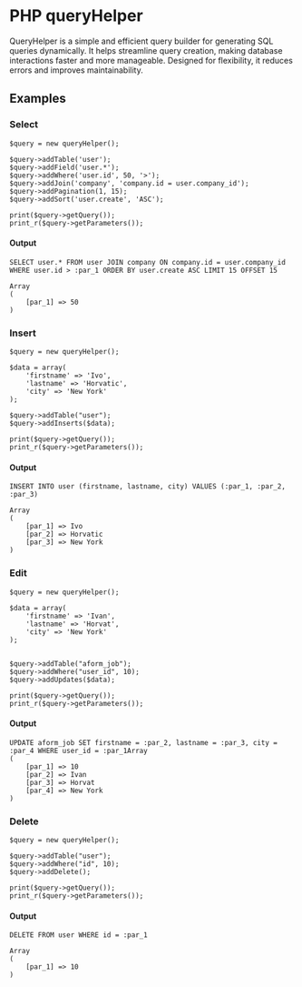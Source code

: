 # PHP queryHelper
QueryHelper is a simple and efficient query builder for generating SQL queries dynamically. It helps streamline query creation, making database interactions faster and more manageable. Designed for flexibility, it reduces errors and improves maintainability.

## Examples

### Select
```
$query = new queryHelper();

$query->addTable('user');
$query->addField('user.*');
$query->addWhere('user.id', 50, '>');
$query->addJoin('company', 'company.id = user.company_id');
$query->addPagination(1, 15);
$query->addSort('user.create', 'ASC');

print($query->getQuery());
print_r($query->getParameters());
```

#### Output
```
SELECT user.* FROM user JOIN company ON company.id = user.company_id WHERE user.id > :par_1 ORDER BY user.create ASC LIMIT 15 OFFSET 15

Array
(
    [par_1] => 50
)
```

### Insert
```
$query = new queryHelper();

$data = array(
	'firstname' => 'Ivo',
	'lastname' => 'Horvatic',
	'city' => 'New York'
);

$query->addTable("user");
$query->addInserts($data);

print($query->getQuery());
print_r($query->getParameters());
```

#### Output
```
INSERT INTO user (firstname, lastname, city) VALUES (:par_1, :par_2, :par_3)

Array
(
    [par_1] => Ivo
    [par_2] => Horvatic
    [par_3] => New York
)
```

### Edit
```
$query = new queryHelper();

$data = array(
	'firstname' => 'Ivan',
	'lastname' => 'Horvat',
	'city' => 'New York'
);


$query->addTable("aform_job");
$query->addWhere("user_id", 10);
$query->addUpdates($data);

print($query->getQuery());
print_r($query->getParameters());
```

#### Output
```
UPDATE aform_job SET firstname = :par_2, lastname = :par_3, city = :par_4 WHERE user_id = :par_1Array
(
    [par_1] => 10
    [par_2] => Ivan
    [par_3] => Horvat
    [par_4] => New York
)
```

### Delete
```
$query = new queryHelper();

$query->addTable("user");
$query->addWhere("id", 10);
$query->addDelete();

print($query->getQuery());
print_r($query->getParameters());
```

#### Output
```
DELETE FROM user WHERE id = :par_1

Array
(
    [par_1] => 10
)
```
